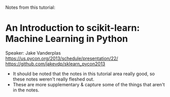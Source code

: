 Notes from this tutorial:
# An Introduction to scikit-learn: Machine Learning in Python
Speaker: Jake Vanderplas   
https://us.pycon.org/2013/schedule/presentation/22/   
https://github.com/jakevdp/sklearn_pycon2013   

- It should be noted that the notes in this tutorial area really good, so these notes weren't really fleshed out.
- These are more supplementary & capture some of the things that aren't in the notes.